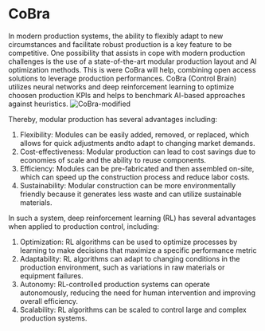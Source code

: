 # CoBra
In modern production systems, the ability to flexibly adapt to new circumstances and facilitate robust production is a key feature to be competitive. One possibility that assists in cope with modern production challenges is the use of a state-of-the-art modular production layout and AI optimization methods. 
This is were CoBra will help, combining open access solutions to leverage production performances. CoBra (Control Brain) utilizes neural networks and deep reinforcement learning to optimize choosen production KPIs and helps to benchmark AI-based approaches against heuristics. 
![CoBra-modified](https://user-images.githubusercontent.com/79931115/214307056-bce4f787-b8bf-46e9-aa3a-fbe54ea41c98.jpg)


Thereby, modular production has several advantages including:
1. Flexibility: Modules can be easily added, removed, or replaced, which allows for quick adjustments andto adapt to changing market demands.
2. Cost-effectiveness: Modular production can lead to cost savings due to economies of scale and the ability to reuse components.
3. Efficiency: Modules can be pre-fabricated and then assembled on-site, which can speed up the construction process and reduce labor costs.
4. Sustainability: Modular construction can be more environmentally friendly because it generates less waste and can utilize sustainable materials.

In such a system, deep reinforcement learning (RL) has several advantages when applied to production control, including:
1. Optimization: RL algorithms can be used to optimize processes by learning to make decisions that maximize a specific performance metric
2. Adaptability: RL algorithms can adapt to changing conditions in the production environment, such as variations in raw materials or equipment failures.
3. Autonomy: RL-controlled production systems can operate autonomously, reducing the need for human intervention and improving overall efficiency.
4. Scalability: RL algorithms can be scaled to control large and complex production systems.

